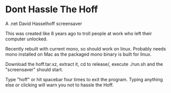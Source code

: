 # Dont Hassle The Hoff

A .net David Hasselhoff screensaver

This was created like 8 years ago to troll people at work who left their computer unlocked.

Recently rebuilt with current mono, so should work on linux. Probably needs mono installed on Mac as the packaged mono binary is built for linux.

Download the hoff.tar.xz, extract it, cd to release/, execute ./run.sh and the "screensaver" should start.

Type "hoff" or hit spacebar four times to exit the program. Typing anything else or clicking will warn you not to hassle the Hoff.
